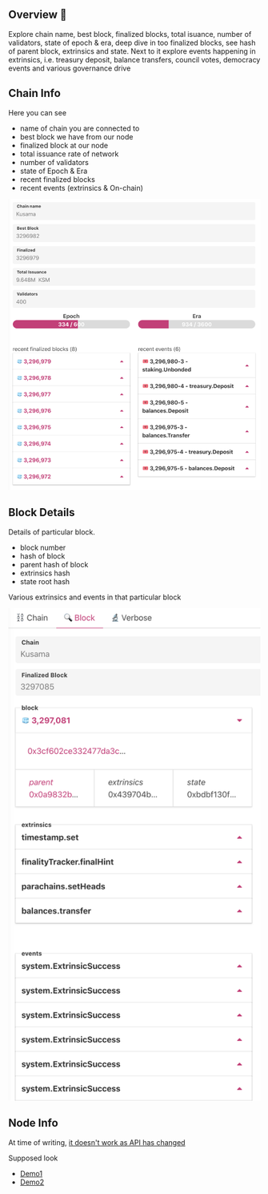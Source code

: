 ## Overview 👀  

Explore chain name, best block, finalized blocks, total isuance, number of validators, state of epoch & era, deep dive in too finalized blocks, see hash of parent block, extrinsics and state. Next to it explore events happening in extrinsics, i.e. treasury deposit, balance transfers, council votes, democracy events and various governance drive

## Chain Info

Here you can see 
* name of chain you are connected to
* best block we have from our node
* finalized block at our node
* total issuance rate of network
* number of validators
* state of Epoch & Era
* recent finalized blocks
* recent events (extrinsics & On-chain)

![ChainInfo](./assets/ChainInfo2.png)

## Block Details 

Details of particular block.

* block number
* hash of block
* parent hash of block
* extrinsics hash
* state root hash

Various extrinsics and events in that particular block

![BlockDetails](./assets/BlockDetails.png)

## Node Info

At time of writing, [it doesn't work as API has changed](https://github.com/polkadot-js/apps/issues/3250)

Supposed look
- [Demo1](https://twitter.com/KodaDot/status/1254323912047017984) 
- [Demo2](https://twitter.com/yangWao/status/1258089776776908802)